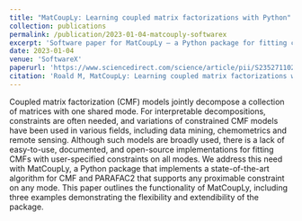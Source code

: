 ```yaml
---
title: "MatCoupLy: Learning coupled matrix factorizations with Python"
collection: publications
permalink: /publication/2023-01-04-matcouply-softwarex
excerpt: 'Software paper for MatCoupLy – a Python package for fitting constrained coupled matrix factorisations and PARAFAC2 models.'
date: 2023-01-04
venue: 'SoftwareX'
paperurl: 'https://www.sciencedirect.com/science/article/pii/S2352711022002102'
citation: 'Roald M, MatCoupLy: Learning coupled matrix factorizations with Python. SoftwareX. 2023;21:101292.'
---
```


Coupled matrix factorization (CMF) models jointly decompose a collection of matrices with one shared mode. For interpretable decompositions, constraints are often needed, and variations of constrained CMF models have been used in various fields, including data mining, chemometrics and remote sensing. Although such models are broadly used, there is a lack of easy-to-use, documented, and open-source implementations for fitting CMFs with user-specified constraints on all modes. We address this need with MatCoupLy, a Python package that implements a state-of-the-art algorithm for CMF and PARAFAC2 that supports any proximable constraint on any mode. This paper outlines the functionality of MatCoupLy, including three examples demonstrating the flexibility and extendibility of the package.
